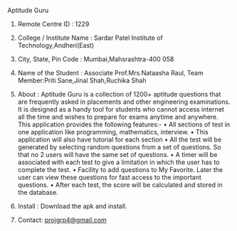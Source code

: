 Aptitude Guru 
1.	Remote Centre ID : 1229
2.	College / Institute Name : Sardar Patel Institute of Technology,Andheri(East)
3.	City, State, Pin Code : Mumbai,Mahsrashtra-400 058
4.	Name of the Student : Associate Prof.Mrs.Nataasha Raul, Team Member:Priti Sane,Jinal Shah,Ruchika Shah
5.	About : Aptitude Guru is a collection of 1200+ aptitude questions that are frequently asked in placements and other engineering examinations. It is designed as a handy tool for students who cannot access internet all the time and wishes to prepare for exams anytime and anywhere.
This application provides the following features:-
•	All sections of test in one application like programming, mathematics, interview.
•	This application will also have tutorial for each section 
•	All the test will be generated by selecting random questions from a set of questions. So that no 2 users will have the same set of questions.
•	A timer will be associated with each test to give a limitation in which the user has to complete the test.
•	Facility to add questions to My Favorite. Later the user can view these questions for fast access to the important questions.
•	After each test, the score will be calculated and stored in the database.

6.	 Install : Download the apk and install.
7.	Contact: projgrp4@gmail.com

